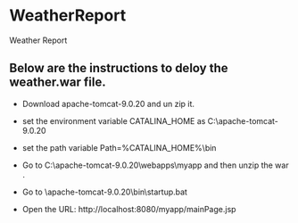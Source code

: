 # WeatherReport
Weather Report

## Below are the instructions to deloy the weather.war file.

 * Download apache-tomcat-9.0.20 and un zip it.

* set the environment variable  CATALINA_HOME as  C:\apache-tomcat-9.0.20

* set the path variable Path=%CATALINA_HOME%\bin

* Go to C:\apache-tomcat-9.0.20\webapps\myapp and then unzip the war .

* Go to \apache-tomcat-9.0.20\bin\startup.bat

* Open the  URL: http://localhost:8080/myapp/mainPage.jsp
